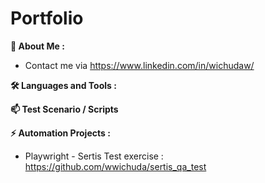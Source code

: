 #  Portfolio

**🌱 About Me :**
* Contact me via https://www.linkedin.com/in/wichudaw/

**🛠️ Languages and Tools :**

**📫 Test Scenario / Scripts** 

**⚡ Automation Projects :**
* Playwright - Sertis Test exercise : https://github.com/wwichuda/sertis_qa_test
